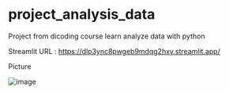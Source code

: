 # project_analysis_data
Project from dicoding course learn analyze data with python

Streamlit URL : https://dlp3ync8pwgeb9mdqg2hxy.streamlit.app/

Picture

![image](https://github.com/HaikalE/project_analysis_data/assets/89823572/c92e4f96-4e6d-40b1-a20e-6b93ade47241)

